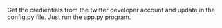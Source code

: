 Get the credientials from the twitter developer account and update in the config.py file.
Just run the app.py program.

